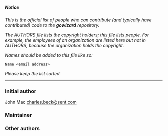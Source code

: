 ##### Notice

*This is the official list of people who can contribute (and typically have
contributed) code to the ***gowizard*** repository.*

*The AUTHORS file lists the copyright holders; this file lists people. For
example, the employees of an organization are listed here but not in AUTHORS,
because the organization holds the copyright.*

*Names should be added to this file like so:*

	Name <email address>

*Please keep the list sorted.*

***

### Initial author

John Mac <charles.beck@sent.com>

### Maintainer



### Other authors


